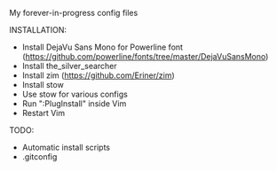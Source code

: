 My forever-in-progress config files

INSTALLATION:

- Install DejaVu Sans Mono for Powerline font (https://github.com/powerline/fonts/tree/master/DejaVuSansMono)
- Install the_silver_searcher
- Install zim (https://github.com/Eriner/zim)
- Install stow
- Use stow for various configs
- Run ":PlugInstall" inside Vim
- Restart Vim

TODO:

- Automatic install scripts
- .gitconfig
